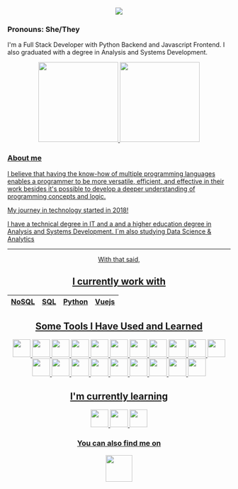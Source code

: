 <h1 align="center">
  <a href="https://git.io/typing-svg">
    <img src="https://readme-typing-svg.herokuapp.com/?lines=Hi+There!+👋;+I'm+Rhaissa!;&center=true&size=30">
  </a>
</h1>

<!--
 Hello, Devs!! How are you?
-->

### Pronouns: She/They
I'm a Full Stack Developer with Python Backend and Javascript Frontend. I also graduated with a degree in Analysis and Systems Development.
<div align="center">
 <a href="https://github.com/rhaiz">
 <img height="180em" src="https://github-readme-stats.vercel.app/api/top-langs/?username=rhaiz&layout=compact&langs_count=7&theme=dark#gh-dark-mode-only"/>
 <img height="180em" src="https://github-readme-stats.vercel.app/api?username=rhaiz&show_icons=true&theme=dark#gh-dark-mode-only&include_all_commits=true&count_private=true"/>
</div>

### About me
 <p> I believe that having the know-how of multiple programming languages enables a programmer to be more versatile, efficient, and effective in their work besides it's possible to develop a deeper understanding of programming concepts and logic. </p>
 <p> My journey in technology started in 2018! </p>
 <p> I have a technical degree in IT and a and a higher education degree in Analysis and Systems Development. I´m also studying Data Science & Analytics </p>
<hr>
<div align="center">
  With that said,
  
 ## I currently work with
|  NoSQL  |  SQL  |  Python  |  Vuejs  |
|---------|-------|----------|---------|


## Some Tools I Have Used and Learned

 <img src="https://cdn.jsdelivr.net/gh/devicons/devicon@latest/icons/javascript/javascript-original.svg" width="40" height="40" /> <img src="https://cdn.jsdelivr.net/gh/devicons/devicon@latest/icons/c/c-original.svg" width="40" height="40" /> <img src="https://cdn.jsdelivr.net/gh/devicons/devicon@latest/icons/vscode/vscode-original.svg" width="40" height="40" /> <img src="https://cdn.jsdelivr.net/gh/devicons/devicon/icons/python/python-original.svg" width="40" height="40" />  <img src="https://cdn.jsdelivr.net/gh/devicons/devicon/icons/html5/html5-original.svg" width="40" height="40" /> <img src="https://cdn.jsdelivr.net/gh/devicons/devicon/icons/css3/css3-original.svg" width="40" height="40" /> <img src="https://cdn.jsdelivr.net/gh/devicons/devicon/icons/git/git-original.svg" width="40" height="40" /> <img src="https://cdn.jsdelivr.net/gh/devicons/devicon/icons/php/php-original.svg" width="40" height="40" /> <img src="https://cdn.jsdelivr.net/gh/devicons/devicon/icons/mysql/mysql-original.svg" width="40" height="40" /> <img src="https://cdn.jsdelivr.net/gh/devicons/devicon/icons/vuejs/vuejs-original.svg" width="40" height="40" /> <img src="https://cdn.jsdelivr.net/gh/devicons/devicon/icons/java/java-original.svg" width="40" height="40" /> <img src="https://cdn.jsdelivr.net/gh/devicons/devicon/icons/figma/figma-original.svg" width="40" height="40" /> <img src="https://cdn.jsdelivr.net/gh/devicons/devicon/icons/react/react-original.svg" width="40" height="40" /> <img src="https://cdn.jsdelivr.net/gh/devicons/devicon@latest/icons/bootstrap/bootstrap-original.svg" width="40" height="40" /> <img src="https://cdn.jsdelivr.net/gh/devicons/devicon@latest/icons/arduino/arduino-original.svg" width="40" height="40" /> <img src="https://cdn.jsdelivr.net/gh/devicons/devicon@latest/icons/insomnia/insomnia-original.svg" width="40" height="40" /> <img src="https://cdn.jsdelivr.net/gh/devicons/devicon@latest/icons/pycharm/pycharm-original.svg" width="40" height="40" /> <img src="https://cdn.jsdelivr.net/gh/devicons/devicon@latest/icons/spyder/spyder-original.svg" width="40" height="40" /> <img src="https://cdn.jsdelivr.net/gh/devicons/devicon@latest/icons/androidstudio/androidstudio-original.svg" width="40" height="40" /> <img src="https://cdn.jsdelivr.net/gh/devicons/devicon@latest/icons/csharp/csharp-original.svg" width="40" height="40" />
          
          


 
 ## I'm currently learning

 <img src="https://cdn.jsdelivr.net/gh/devicons/devicon/icons/docker/docker-original.svg" width="40" height="40" /> 
            <img src="https://cdn.jsdelivr.net/gh/devicons/devicon/icons/mongodb/mongodb-original.svg" width="40" height="40" /> 
            <img src="https://cdn.jsdelivr.net/gh/devicons/devicon@latest/icons/amazonwebservices/amazonwebservices-original-wordmark.svg" width="40" height="40" />
            

 ### You can also find me on 
<a href="https://www.linkedin.com/in/rhaissa-zeferino/" target="_blank">
        <img src="https://cdn.jsdelivr.net/gh/devicons/devicon/icons/linkedin/linkedin-original.svg" width="60" height="60" />
 </a> 

 </div>

